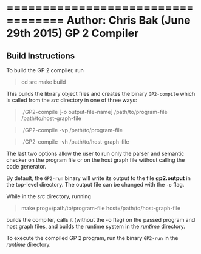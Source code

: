 ==================================
Author: Chris Bak (June 29th 2015)
GP 2 Compiler
==================================

Build Instructions
---------------------

To build the GP 2 compiler, run

> cd src
> make build

This builds the library object files and creates the binary `GP2-compile` which is called from the *src* directory in one of three ways:

> ./GP2-compile \[-o output-file-name\] /path/to/program-file /path/to/host-graph-file

> ./GP2-compile -vp /path/to/program-file

> ./GP2-compile -vh /path/to/host-graph-file

The last two options allow the user to run only the parser and semantic checker on the program file or on the host graph file without calling the code generator. 

By default, the `GP2-run` binary will write its output to the file **gp2.output** in the top-level directory. The output file can be changed with the `-o` flag.

While in the *src* directory, running

> make prog=/path/to/program-file host=/path/to/host-graph-file

builds the compiler, calls it (without the -o flag) on the passed program and host graph files, and builds the runtime system in the *runtime* directory.

To execute the compiled GP 2 program, run the binary `GP2-run` in the *runtime* directory.
